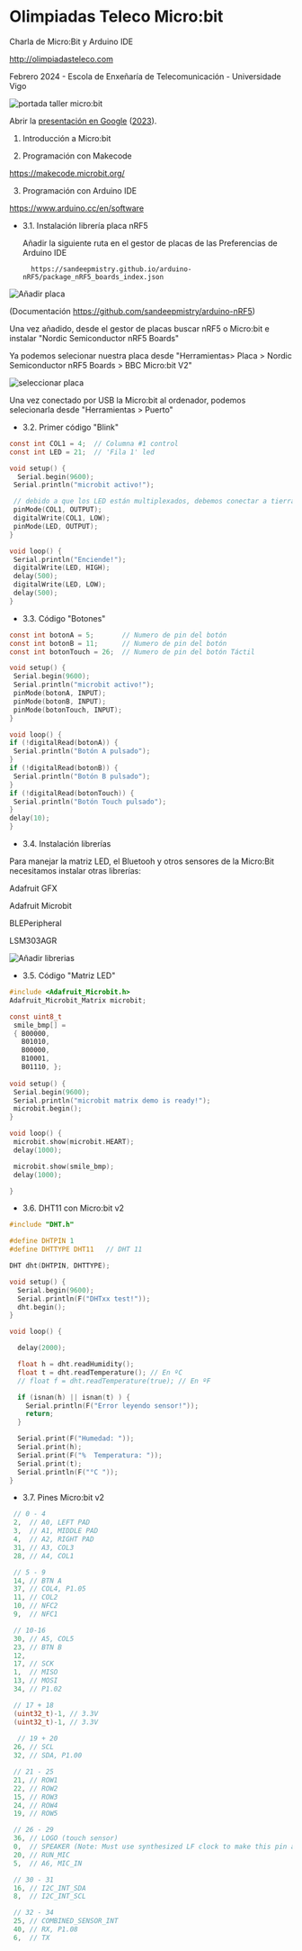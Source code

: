 # Olimpiadas Teleco Micro:bit
Charla de Micro:Bit y Arduino IDE

http://olimpiadasteleco.com

Febrero 2024 - Escola de Enxeñaría de Telecomunicación - Universidade Vigo

![portada taller micro:bit](./images/portada_2024.png)

Abrir la [presentación en Google](https://docs.google.com/presentation/d/1YOLyrvAlUqVgdwGo6zWrh2fcKesFOPHC8ZrSuuyjXgg/edit?usp=sharing) ([2023](https://docs.google.com/presentation/d/11v2sIbIs26_T7bUSIVjvUuew6InwC99nK-ZRIBr8l3M/edit?usp=sharing)).

1. Introducción a Micro:bit

2. Programación con Makecode

  https://makecode.microbit.org/

3. Programación con Arduino IDE

https://www.arduino.cc/en/software

- 3.1. Instalación librería placa nRF5

  Añadir la siguiente ruta en el gestor de placas de las Preferencias de Arduino IDE 
  
  ```
    https://sandeepmistry.github.io/arduino-nRF5/package_nRF5_boards_index.json
  ```
  
![Añadir placa](./images/arduino_gestor1.png)
  
  (Documentación https://github.com/sandeepmistry/arduino-nRF5)  
  
  Una vez añadido, desde el gestor de placas buscar nRF5 o Micro:bit e instalar "Nordic Semiconductor nRF5 Boards"
  
  Ya podemos selecionar nuestra placa desde "Herramientas> Placa > Nordic Semiconductor nRF5 Boards > BBC Micro:bit V2"
  
  ![seleccionar placa](./images/arduino_gestor2.png)
  
  Una vez conectado por USB la Micro:bit al ordenador, podemos selecionarla desde "Herramientas > Puerto"
  
- 3.2. Primer código "Blink"

 ```c
const int COL1 = 4;  // Columna #1 control
const int LED = 21;  // 'Fila 1' led

void setup() {
   Serial.begin(9600);
  Serial.println("microbit activo!");

  // debido a que los LED están multiplexados, debemos conectar a tierra el lado opuesto del LED
  pinMode(COL1, OUTPUT);
  digitalWrite(COL1, LOW);
  pinMode(LED, OUTPUT);
}

void loop() {
  Serial.println("Enciende!");
  digitalWrite(LED, HIGH);
  delay(500);
  digitalWrite(LED, LOW);
  delay(500);
}
 ```
 
 - 3.3. Código "Botones"

 ```c
const int botonA = 5;       // Numero de pin del botón
const int botonB = 11;      // Numero de pin del botón
const int botonTouch = 26;  // Numero de pin del botón Táctil

void setup() {
  Serial.begin(9600);
  Serial.println("microbit activo!");
  pinMode(botonA, INPUT);
  pinMode(botonB, INPUT);
  pinMode(botonTouch, INPUT);
}

void loop() {
if (!digitalRead(botonA)) {
  Serial.println("Botón A pulsado");
}
if (!digitalRead(botonB)) {
  Serial.println("Botón B pulsado");
}
if (!digitalRead(botonTouch)) {
  Serial.println("Botón Touch pulsado");
}
delay(10);
}
 ```
 - 3.4. Instalación librerías

Para manejar la matriz LED, el Bluetooh y otros sensores de la Micro:Bit necesitamos instalar otras librerías:

  Adafruit GFX
  
  Adafruit Microbit
  
  BLEPeripheral
  
  LSM303AGR
  
   
  ![Añadir librerias](./images/arduino_libreria.png)
  
 
  - 3.5. Código "Matriz LED"

 ```c
#include <Adafruit_Microbit.h>
Adafruit_Microbit_Matrix microbit;

const uint8_t
  smile_bmp[] =
  { B00000,
    B01010,
    B00000,
    B10001,
    B01110, };
    
void setup() {
  Serial.begin(9600);
  Serial.println("microbit matrix demo is ready!");
  microbit.begin();
}

void loop() {
  microbit.show(microbit.HEART);
  delay(1000);

  microbit.show(smile_bmp);
  delay(1000);

}
 ```
- 3.6. DHT11 con Micro:bit v2

```c
#include "DHT.h"

#define DHTPIN 1     
#define DHTTYPE DHT11   // DHT 11

DHT dht(DHTPIN, DHTTYPE);

void setup() {
  Serial.begin(9600);
  Serial.println(F("DHTxx test!"));
  dht.begin();
}

void loop() {

  delay(2000);

  float h = dht.readHumidity();
  float t = dht.readTemperature(); // En ºC
  // float f = dht.readTemperature(true); // En ºF

  if (isnan(h) || isnan(t) ) {
    Serial.println(F("Error leyendo sensor!"));
    return;
  }

  Serial.print(F("Humedad: "));
  Serial.print(h);
  Serial.print(F("%  Temperatura: "));
  Serial.print(t);
  Serial.println(F("°C "));
}


 ```
   - 3.7. Pines Micro:bit v2

 ```c
  // 0 - 4
  2,  // A0, LEFT PAD
  3,  // A1, MIDDLE PAD
  4,  // A2, RIGHT PAD
  31, // A3, COL3
  28, // A4, COL1

  // 5 - 9
  14, // BTN A
  37, // COL4, P1.05
  11, // COL2
  10, // NFC2
  9,  // NFC1

  // 10-16
  30, // A5, COL5
  23, // BTN B
  12,
  17, // SCK
  1,  // MISO
  13, // MOSI
  34, // P1.02

  // 17 + 18
  (uint32_t)-1, // 3.3V
  (uint32_t)-1, // 3.3V
  
   // 19 + 20
  26, // SCL
  32, // SDA, P1.00

  // 21 - 25
  21, // ROW1
  22, // ROW2
  15, // ROW3
  24, // ROW4
  19, // ROW5

  // 26 - 29
  36, // LOGO (touch sensor)
  0,  // SPEAKER (Note: Must use synthesized LF clock to make this pin available)
  20, // RUN_MIC
  5,  // A6, MIC_IN

  // 30 - 31
  16, // I2C_INT_SDA
  8,  // I2C_INT_SCL

  // 32 - 34
  25, // COMBINED_SENSOR_INT
  40, // RX, P1.08
  6,  // TX

 ```
  
